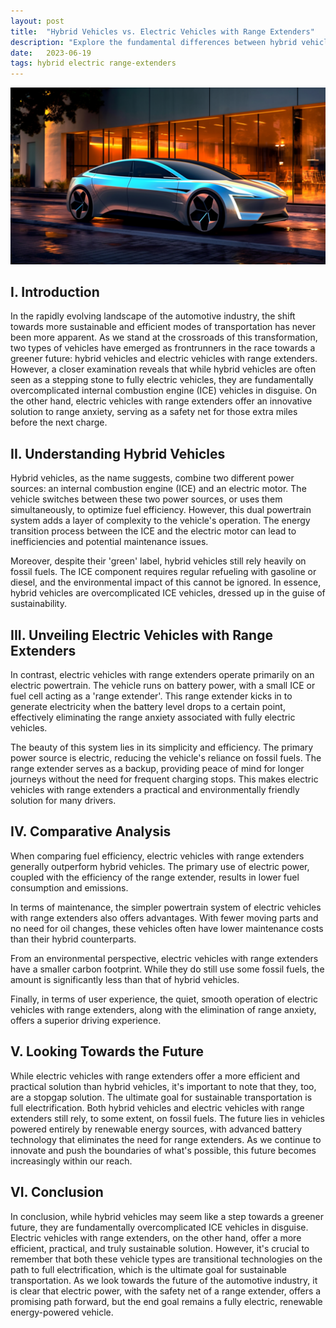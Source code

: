 ```yaml
---
layout: post
title:  "Hybrid Vehicles vs. Electric Vehicles with Range Extenders"
description: "Explore the fundamental differences between hybrid vehicles and electric vehicles with range extenders."
date:   2023-06-19
tags: hybrid electric range-extenders
---
```


![An user confronted with a myriad of ads](/assets/range-extenders.png)

## I. Introduction

In the rapidly evolving landscape of the automotive industry, the shift towards more sustainable and efficient modes of transportation has never been more apparent. As we stand at the crossroads of this transformation, two types of vehicles have emerged as frontrunners in the race towards a greener future: hybrid vehicles and electric vehicles with range extenders. However, a closer examination reveals that while hybrid vehicles are often seen as a stepping stone to fully electric vehicles, they are fundamentally overcomplicated internal combustion engine (ICE) vehicles in disguise. On the other hand, electric vehicles with range extenders offer an innovative solution to range anxiety, serving as a safety net for those extra miles before the next charge.

## II. Understanding Hybrid Vehicles

Hybrid vehicles, as the name suggests, combine two different power sources: an internal combustion engine (ICE) and an electric motor. The vehicle switches between these two power sources, or uses them simultaneously, to optimize fuel efficiency. However, this dual powertrain system adds a layer of complexity to the vehicle's operation. The energy transition process between the ICE and the electric motor can lead to inefficiencies and potential maintenance issues.

Moreover, despite their 'green' label, hybrid vehicles still rely heavily on fossil fuels. The ICE component requires regular refueling with gasoline or diesel, and the environmental impact of this cannot be ignored. In essence, hybrid vehicles are overcomplicated ICE vehicles, dressed up in the guise of sustainability.

## III. Unveiling Electric Vehicles with Range Extenders

In contrast, electric vehicles with range extenders operate primarily on an electric powertrain. The vehicle runs on battery power, with a small ICE or fuel cell acting as a 'range extender'. This range extender kicks in to generate electricity when the battery level drops to a certain point, effectively eliminating the range anxiety associated with fully electric vehicles.

The beauty of this system lies in its simplicity and efficiency. The primary power source is electric, reducing the vehicle's reliance on fossil fuels. The range extender serves as a backup, providing peace of mind for longer journeys without the need for frequent charging stops. This makes electric vehicles with range extenders a practical and environmentally friendly solution for many drivers.

## IV. Comparative Analysis

When comparing fuel efficiency, electric vehicles with range extenders generally outperform hybrid vehicles. The primary use of electric power, coupled with the efficiency of the range extender, results in lower fuel consumption and emissions.

In terms of maintenance, the simpler powertrain system of electric vehicles with range extenders also offers advantages. With fewer moving parts and no need for oil changes, these vehicles often have lower maintenance costs than their hybrid counterparts.

From an environmental perspective, electric vehicles with range extenders have a smaller carbon footprint. While they do still use some fossil fuels, the amount is significantly less than that of hybrid vehicles.

Finally, in terms of user experience, the quiet, smooth operation of electric vehicles with range extenders, along with the elimination of range anxiety, offers a superior driving experience.

## V. Looking Towards the Future

While electric vehicles with range extenders offer a more efficient and practical solution than hybrid vehicles, it's important to note that they, too, are a stopgap solution. The ultimate goal for sustainable transportation is full electrification. Both hybrid vehicles and electric vehicles with range extenders still rely, to some extent, on fossil fuels. The future lies in vehicles powered entirely by renewable energy sources, with advanced battery technology that eliminates the need for range extenders. As we continue to innovate and push the boundaries of what's possible, this future becomes increasingly within our reach.

## VI. Conclusion

In conclusion, while hybrid vehicles may seem like a step towards a greener future, they are fundamentally overcomplicated ICE vehicles in disguise. Electric vehicles with range extenders, on the other hand, offer a more efficient, practical, and truly sustainable solution. However, it's crucial to remember that both these vehicle types are transitional technologies on the path to full electrification, which is the ultimate goal for sustainable transportation. As we look towards the future of the automotive industry, it is clear that electric power, with the safety net of a range extender, offers a promising path forward, but the end goal remains a fully electric, renewable energy-powered vehicle.
